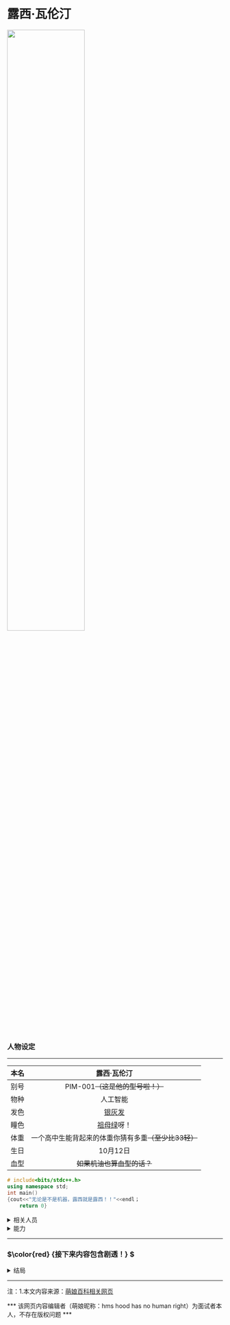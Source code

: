 # 露西·瓦伦汀

<div align="left"><img src=https://img.moegirl.org.cn/common/d/d4/%E9%9C%B2%E8%A5%BF%E7%93%A6%E4%BC%A6%E6%B1%80.jpeg width=60% />
</div>

### 人物设定

***

| 本名 |                         露西·瓦伦汀                          |
| :--: | :----------------------------------------------------------: |
| 别号 |               PIM-001~~（这是他的型号啦！）~~                |
| 物种 |                           人工智能                           |
| 发色 |           [银灰发](https://zh.moegirl.org.cn/银发)           |
| 瞳色 |         [祖母绿](https://zh.moegirl.org.cn/绿瞳)呀！         |
| 体重 | <span class="heimu" title="你知道的太多了">一个高中生能背起来的体重你猜有多重</span>~~（至少比33轻）~~ |
| 生日 |                           10月12日                           |
| 血型 |                  ~~如果机油也算血型的话？~~                  |

```c++
# include<bits/stdc++.h>
using namespace std;
int main()
{cout<<"无论是不是机器，露西就是露西！！"<<endl；
    return 0}

```

<details>
  <summary>相关人员</summary>
  <br>主人公：某普通高中生（gooding中成为了优秀的人工智能学者）
  <br>主人公父亲：剧情中的人工智能厌恶者
  <br>白正弼博士：露西的制作者
  <br>维修店店长：第一天修好了露西的机体
</details>

<details>
    <summary>能力</summary>
    <br>1.自动混音器（嘿嘿……🥰少女音……嘿嘿）
    <br>2.生理特征勘测
    <br>3.完美的人物模仿
</details>

*******

### $\color{red} {接下来内容包含剧透！} $

<!--不知道这里为什么不行-->

<details>
    <summary>结局</summary>
    <br>bad ending：露西被父亲烧毁后十年，10.12日，主人公逐渐忘却了曾经与露西一起经历的一切
    <br>ture ending:露西被父亲烧毁后十年，主人公成为了人工智能专家。通过将露西残留的数据修复，主人
    <br>公重新将露西制造出来。并在这一天，那个十年前捡到露西的地方两人相认……
</details>

****

注：1.本文内容来源：[萌娘百科相关网页](https://zh.moegirl.org.cn/露西·瓦伦汀)

*** 该网页内容编辑者（萌娘昵称：hms hood has no human right）为面试者本人，不存在版权问题 ***
